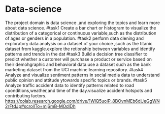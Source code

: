 # Data-science
The project domain is data science ,and exploring the topics and learn more about data science.
#task1
Create a bar chart or histogram to visualize the distribution of a categorical or continuous variable,such as the distribution of ages or genders in a population.
#task2
perform data clening and exploratory data analysis on a dataset of your choice ,such as the titanic dataset from kaggle.explore the retionship between variables and identify patterns and trends in the dat
#task3
Build a decision tree classifier to predict whether a customer will purchase a product or service based on their demohgraphic and behavioral data.use a dataset such as the bank marketing dataset from the UCI machine learning repository.
#task4
Analyze and visualize sentiment patterns in social media data to understand public opinion and attitude ytowards specific topics or brands.
#task5
Analyze traffic accident data to identify patterns related to road cponditions,weather,and time of the day.visualize accident hotspots and contributing factors.
https://colab.research.google.com/drive/1WlQ5uoIP_8BOvnMEb6dUeGgWN2rFtdJp#scrollTo=mjSmB-MOdIDh
